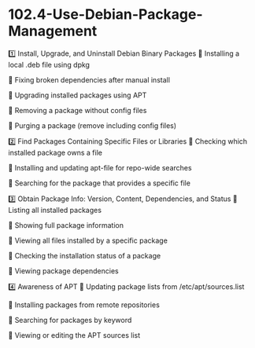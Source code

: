 # 102.4-Use-Debian-Package-Management





1️⃣ Install, Upgrade, and Uninstall Debian Binary Packages
🔹 Installing a local .deb file using dpkg

🔹 Fixing broken dependencies after manual install

🔹 Upgrading installed packages using APT

🔹 Removing a package without config files

🔹 Purging a package (remove including config files)

2️⃣ Find Packages Containing Specific Files or Libraries
🔹 Checking which installed package owns a file

🔹 Installing and updating apt-file for repo-wide searches

🔹 Searching for the package that provides a specific file

3️⃣ Obtain Package Info: Version, Content, Dependencies, and Status
🔹 Listing all installed packages

🔹 Showing full package information

🔹 Viewing all files installed by a specific package

🔹 Checking the installation status of a package

🔹 Viewing package dependencies

4️⃣ Awareness of APT
🔹 Updating package lists from /etc/apt/sources.list

🔹 Installing packages from remote repositories

🔹 Searching for packages by keyword

🔹 Viewing or editing the APT sources list


